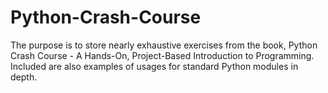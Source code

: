 # Python-Crash-Course
The purpose is to store nearly exhaustive exercises from the book, Python Crash Course - A Hands-On, Project-Based Introduction to Programming. Included are also examples of usages for standard Python modules in depth.
